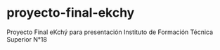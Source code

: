 # proyecto-final-ekchy
Proyecto Final eKchý para presentación Instituto de Formación Técnica Superior N°18
